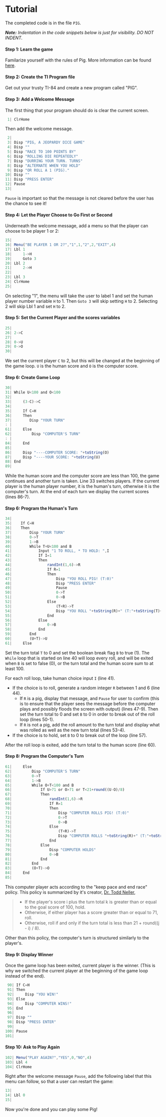 # Tutorial

The completed code is in the file `PIG`.

*__Note:__ Indentation in the code snippets below is just for visibility. DO NOT INDENT.*

#### Step 1: Learn the game
Familarize yourself with the rules of Pig. More information can be found [here](http://cs.gettysburg.edu/projects/pig/).

#### Step 2: Create the TI Program file
Get out your trusty TI-84 and create a new program called "PIG".

#### Step 3: Add a Welcome Message
The first thing that your program should do is clear the current screen.

```javascript
 1| ClrHome
```
Then add the welcome message.

```javascript
 2|
 3| Disp "PIG, A JEOPARDY DICE GAME"
 4| Disp ""
 5| Disp "RACE TO 100 POINTS BY"
 6| Disp "ROLLING DIE REPEATEDLY"
 7| Disp "DURRING YOUR TURN. TURNS"
 8| Disp "ALTERNATE WHEN YOU HOLD"
 9| Disp "OR ROLL A 1 (PIG)."
10| Disp ""
11| Disp "PRESS ENTER"
12| Pause
13|
```

`Pause` is important so that the message is not cleared before the user has the chance to see it!


#### Step 4: Let the Player Choose to Go First or Second

Underneath the welcome message, add a menu so that the player can choose to be player 1 or 2:

```javascript
15|
16| Menu("BE PLAYER 1 OR 2?","1",1,"2",2,"EXIT",4)
17| Lbl 1
18|     1->H
19|     Goto 3
20| Lbl 2
21|     2->H
22|
23| Lbl 3
24| ClrHome
25|
```

On selecting "1", the menu will take the user to label 1 and set the human player number variable `H` to 1. Then `Goto 3` will skip setting `H` to 2. Selecting 2 will skip Lbl 1 and set `H` to 2.  

#### Step 5: Set the Current Player and the scores variables

```javascript
25|
26| 2->C
27|
28| 0->U
29| 0->O
30|
```


We set the current player `C` to 2, but this will be changed at the beginning of the game loop. `U` is the human score and `O` is the computer score.

#### Step 6: Create Game Loop

```javascript
30|
31| While U<100 and O<100
32|    
33|     (3-C)->C
34|
35|     If C=H
36|     Then
37|        Disp "YOUR TURN"
: |        
61|     Else
62|         Disp "COMPUTER'S TURN"
: |       
84|     End
85|
86|     Disp "----COMPUTER SCORE: "+toString(O)
87|     Disp "----YOUR SCORE: "+toString(U)
88| End
89|
```

While the human score and the computer score are less than 100, the game continues and another turn is taken. Line 33 switches players. If the current player is the human player number, it is the human's turn, otherwise it is the computer's turn. At the end of each turn we display the current scores (lines 86-7).



#### Step 6: Program the Human's Turn

```javascript
34|    
35|    If C=H
36|    Then    
37|        Disp "YOUR TURN"
38|        0->T
39|        1->B
40|        While T+U<100 and B
41|            Input "1 TO ROLL, * TO HOLD: ",I
42|            If I=1
43|            Then
44|                randInt(1,6)->R
45|                If R=1
46|                Then
47|                    Disp "YOU ROLL PIG! (T:0)"
48|                    Disp "PRESS ENTER"
49|                    Pause
50|                    0->T
51|                    0->B
52|                Else
53|                    (T+R)->T
54|                    Disp "YOU ROLL "+toString(R)+" (T:"+toString(T)+")"
55|                End
56|            Else
57|                0->B
58|            End
59|        End
60|        (U+T)->U
61|     Else
```

Set the turn total `T` to 0 and set the boolean break flag `B` to true (1). The `While` loop that is started on line 40 will loop every roll, and will be exited when `B` is set to false (0), or the turn total and the human score sum to at least 100.

For each roll loop, take human choice input `I` (line 41).
- If the choice is to roll, generate a random integer `R` between 1 and 6 (line 44).
    - If `R` is a pig, display that message, and `Pause` for user to confirm (this is to ensure that the player sees the message before the computer plays and possibly floods the screen with output)  (lines 47-9). Then set the turn total to 0 and set `B` to 0 in order to break out of the roll loop (lines 50-1).
    - If `R` is not a pig, add the roll amount to the turn total and display what was rolled as well as the new turn total (lines 53-4).
- If the choice is to hold, set `B` to 0 to break out of the loop (line 57).

After the roll loop is exited, add the turn total to the human score (line 60).



#### Step 8: Program the Computer's Turn

```javascript
61|     Else
62|         Disp "COMPUTER'S TURN"
63|         0->T
64|         1->B
65|         While O+T<100 and B
66|             If U>71 or O>71 or T<21+round((U-O)/8)
67|             Then
68|                 randInt(1,6)->R
69|                 If R=1
70|                 Then
71|                     Disp "COMPUTER ROLLS PIG! (T:0)"
72|                     0->T
73|                     0->B
74|                 Else
75|                     (T+R)->T
76|                     Disp "COMPUTER ROLLS "+toString(R)+" (T:"+toString(T)+")"
77|                 End
78|             Else
79|                 Disp "COMPUTER HOLDS"
80|                 0->B
81|             End
82|         End
83|         (O+T)->O
84|     End
85|
```

This computer player acts according to the "keep pace and end race" policy. This policy is summarized by it's creator, [Dr. Todd Neller](http://cs.gettysburg.edu/~tneller),
> - If the player's score i plus the turn total k is greater than or equal to the goal score of 100, hold.
> - Otherwise, if either player has a score greater than or equal to 71, roll.
> - Otherwise, roll if and only if the turn total is less than 21 + round((j - i) / 8).

Other than this policy, the computer's turn is structured similarly to the player's.


#### Step 9: Display Winner

Once the game loop has been exited, current player is the winner. (This is why we switched the current player at the beginning of the game loop instead of the end).

```javascript
 90| If C=H
 91| Then
 92|     Disp "YOU WIN!"
 93| Else
 94|     Disp "COMPUTER WINS!"
 95| End
 96|
 97| Disp ""
 98| Disp "PRESS ENTER"
 99|
100| Pause
101|
```

#### Step 10: Ask to Play Again


```javascript
102| Menu("PLAY AGAIN?","YES",0,"NO",4)
103| Lbl 4
104| ClrHome
```
Right after the welcome message `Pause`, add the following label that this menu can follow, so that a user can restart the game:

```javascript
13|
14| Lbl 0
15|
```
Now you're done and you can play some Pig!
